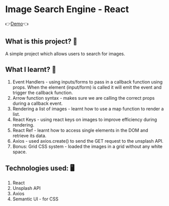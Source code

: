 # Image Search Engine - React 
👉[Demo](https://image-search-engine-react.herokuapp.com/)👈

## What is this project? 🤔
A simple project which allows users to search for images.

## What I learnt? 👏
1. Event Handlers - using inputs/forms to pass in a callback function using props. When the element (input/form) is called it will emit the event and trigger the callback function.
2. Arrow function syntax - makes sure we are calling the correct props during a callback event.
3. Rendering a list of images - learnt how to use a map function to render a list.
4. React Keys - using react keys on images to improve efficiency during rendering.
5. React Ref - learnt how to access single elements in the DOM and retrieve its data.
6. Axios - used axios.create() to send the GET request to the unsplash API. 
7. Bonus: Grid CSS system - loaded the images in a grid without any white space.

## Technologies used: 🖥
1. React
2. Unsplash API
3. Axios
4. Semantic UI - for CSS
